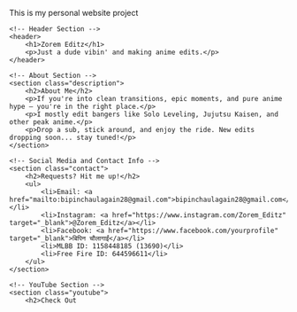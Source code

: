 This is my personal website project
<!DOCTYPE html>
<html lang="en">
<head>
    <meta charset="UTF-8">
    <meta name="viewport" content="width=device-width, initial-scale=1.0">
    <meta name="description" content="Zorem Editz - Anime Edits, Solo Leveling, Jujutsu Kaisen, and more.">
    <title>Zorem Editz</title>
    <link rel="stylesheet" href="styles.css">
</head>
<body>

    <!-- Header Section -->
    <header>
        <h1>Zorem Editz</h1>
        <p>Just a dude vibin' and making anime edits.</p>
    </header>

    <!-- About Section -->
    <section class="description">
        <h2>About Me</h2>
        <p>If you're into clean transitions, epic moments, and pure anime hype — you're in the right place.</p>
        <p>I mostly edit bangers like Solo Leveling, Jujutsu Kaisen, and other peak anime.</p>
        <p>Drop a sub, stick around, and enjoy the ride. New edits dropping soon... stay tuned!</p>
    </section>

    <!-- Social Media and Contact Info -->
    <section class="contact">
        <h2>Requests? Hit me up!</h2>
        <ul>
            <li>Email: <a href="mailto:bipinchaulagain28@gmail.com">bipinchaulagain28@gmail.com</a></li>
            <li>Instagram: <a href="https://www.instagram.com/Zorem_Editz" target="_blank">@Zorem_Editz</a></li>
            <li>Facebook: <a href="https://www.facebook.com/yourprofile" target="_blank">बिपिन चौलागाईं</a></li>
            <li>MLBB ID: 1158448185 (13690)</li>
            <li>Free Fire ID: 644596611</li>
        </ul>
    </section>

    <!-- YouTube Section -->
    <section class="youtube">
        <h2>Check Out
